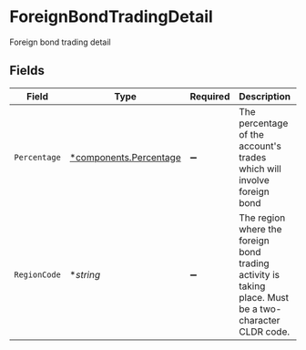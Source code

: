 # ForeignBondTradingDetail

Foreign bond trading detail


## Fields

| Field                                                                                                  | Type                                                                                                   | Required                                                                                               | Description                                                                                            | Example                                                                                                |
| ------------------------------------------------------------------------------------------------------ | ------------------------------------------------------------------------------------------------------ | ------------------------------------------------------------------------------------------------------ | ------------------------------------------------------------------------------------------------------ | ------------------------------------------------------------------------------------------------------ |
| `Percentage`                                                                                           | [*components.Percentage](../../models/components/percentage.md)                                        | :heavy_minus_sign:                                                                                     | The percentage of the account's trades which will involve foreign bond                                 | 90.2                                                                                                   |
| `RegionCode`                                                                                           | **string*                                                                                              | :heavy_minus_sign:                                                                                     | The region where the foreign bond trading activity is taking place. Must be a two-character CLDR code. | CA                                                                                                     |